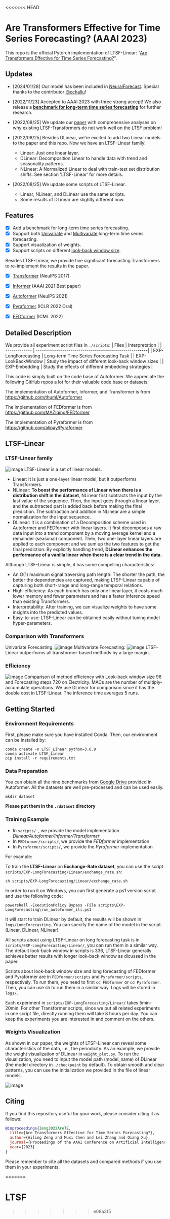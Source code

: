 <<<<<<< HEAD
# Are Transformers Effective for Time Series Forecasting? (AAAI 2023)

This repo is the official Pytorch implementation of LTSF-Linear: "[Are Transformers Effective for Time Series Forecasting?](https://arxiv.org/pdf/2205.13504.pdf)". 


## Updates
- [2024/01/28] Our model has been included in [NeuralForecast](https://github.com/Nixtla/neuralforecast). Special thanks to the contributor [@cchallu](https://github.com/cchallu)!
- [2022/11/23] Accepted to AAAI 2023 with three strong accept! We also release a **[benchmark for long-term time series forecasting](LTSF-Benchmark.md)** for further research.
- [2022/08/25] We update our [paper](https://arxiv.org/pdf/2205.13504.pdf) with comprehensive analyses on why existing LTSF-Transformers do not work well on the LTSF problem!
- [2022/08/25] Besides DLinear, we're excited to add two Linear models to the paper and this repo. Now we have an LTSF-Linear family!
  - Linear: Just one linear layer.
  - DLinear: Decomposition Linear to handle data with trend and seasonality patterns.
  - NLinear: A Normalized Linear to deal with train-test set distribution shifts. See section 'LTSF-Linear' for more details. 

- [2022/08/25] We update some scripts of LTSF-Linear. 
  - Linear, NLinear, and DLinear use the same scripts.
  - Some results of DLinear are slightly different now.



## Features
- [x] Add a [benchmark](LTSF-Benchmark.md) for long-term time series forecasting.
- [x] Support both [Univariate](https://github.com/cure-lab/DLinear/tree/main/scripts/EXP-LongForecasting/DLinear/univariate) and [Multivariate](https://github.com/cure-lab/DLinear/tree/main/scripts/EXP-LongForecasting/DLinear) long-term time series forecasting.
- [x] Support visualization of weights.
- [x] Support scripts on different [look-back window size](https://github.com/cure-lab/DLinear/tree/main/scripts/EXP-LookBackWindow).

Besides LTSF-Linear, we provide five significant forecasting Transformers to re-implement the results in the paper.
- [x] [Transformer](https://arxiv.org/abs/1706.03762) (NeuIPS 2017)
- [x] [Informer](https://arxiv.org/abs/2012.07436) (AAAI 2021 Best paper)
- [x] [Autoformer](https://arxiv.org/abs/2106.13008) (NeuIPS 2021)
- [x] [Pyraformer](https://openreview.net/pdf?id=0EXmFzUn5I) (ICLR 2022 Oral)
- [x] [FEDformer](https://arxiv.org/abs/2201.12740) (ICML 2022)


## Detailed Description
We provide all experiment script files in `./scripts`:
| Files      |                              Interpretation                          |
| ------------- | -------------------------------------------------------| 
| EXP-LongForecasting      | Long-term Time Series Forecasting Task                    |
| EXP-LookBackWindow      | Study the impact of different look-back window sizes   | 
| EXP-Embedding        | Study the effects of different embedding strategies      |


This code is simply built on the code base of Autoformer. We appreciate the following GitHub repos a lot for their valuable code base or datasets:

The implementation of Autoformer, Informer, and Transformer is from https://github.com/thuml/Autoformer

The implementation of FEDformer is from https://github.com/MAZiqing/FEDformer

The implementation of Pyraformer is from https://github.com/alipay/Pyraformer

## LTSF-Linear
### LTSF-Linear family
![image](pics/Linear.png)
LTSF-Linear is a set of linear models. 
- Linear: It is just a one-layer linear model, but it outperforms Transformers.
- NLinear: **To boost the performance of Linear when there is a distribution shift in the dataset**, NLinear first subtracts the input by the last value of the sequence. Then, the input goes through a linear layer, and the subtracted part is added back before making the final prediction. The subtraction and addition in NLinear are a simple normalization for the input sequence.
- DLinear: It is a combination of a Decomposition scheme used in Autoformer and FEDformer with linear layers. It first decomposes a raw data input into a trend component by a moving average kernel and a remainder (seasonal) component. Then, two one-layer linear layers are applied to each component and we sum up the two features to get the final prediction. By explicitly handling trend, **DLinear enhances the performance of a vanilla linear when there is a clear trend in the data.** 

Although LTSF-Linear is simple, it has some compelling characteristics:
- An O(1) maximum signal traversing path length: The shorter the path, the better the dependencies are captured, making LTSF-Linear capable of capturing both short-range and long-range temporal relations.
- High-efficiency: As each branch has only one linear layer, it costs much lower memory and fewer parameters and has a faster inference speed than existing Transformers.
- Interpretability: After training, we can visualize weights to have some insights into the predicted values.
- Easy-to-use: LTSF-Linear can be obtained easily without tuning model hyper-parameters.

### Comparison with Transformers
Univariate Forecasting:
![image](pics/Uni-results.png)
Multivariate Forecasting:
![image](pics/Mul-results.png)
LTSF-Linear outperforms all transformer-based methods by a large margin.

### Efficiency
![image](pics/efficiency.png)
Comparison of method efficiency with Look-back window size 96 and Forecasting steps 720 on Electricity. MACs are the number of multiply-accumulate operations. We use DLinear for comparison since it has the double cost in LTSF-Linear. The inference time averages 5 runs.

## Getting Started
### Environment Requirements

First, please make sure you have installed Conda. Then, our environment can be installed by:
```
conda create -n LTSF_Linear python=3.6.9
conda activate LTSF_Linear
pip install -r requirements.txt
```

### Data Preparation

You can obtain all the nine benchmarks from [Google Drive](https://drive.google.com/drive/folders/1ZOYpTUa82_jCcxIdTmyr0LXQfvaM9vIy) provided in Autoformer. All the datasets are well pre-processed and can be used easily.

```
mkdir dataset
```
**Please put them in the `./dataset` directory**

### Training Example
- In `scripts/ `, we provide the model implementation *Dlinear/Autoformer/Informer/Transformer*
- In `FEDformer/scripts/`, we provide the *FEDformer* implementation
- In `Pyraformer/scripts/`, we provide the *Pyraformer* implementation

For example:

To train the **LTSF-Linear** on **Exchange-Rate dataset**, you can use the script `scripts/EXP-LongForecasting/Linear/exchange_rate.sh`:
```
sh scripts/EXP-LongForecasting/Linear/exchange_rate.sh
```
In order to run it on Windows, you can first generate a ps1 version script and use the following code: 
```
powershell -ExecutionPolicy Bypass -File scripts\EXP-LongForecasting\run_autoformer_ili.ps1
```

It will start to train DLinear by default, the results will be shown in `logs/LongForecasting`. You can specify the name of the model in the script. (Linear, DLinear, NLinear)

All scripts about using LTSF-Linear on long forecasting task is in `scripts/EXP-LongForecasting/Linear/`, you can run them in a similar way. The default look-back window in scripts is 336, LTSF-Linear generally achieves better results with longer look-back window as dicussed in the paper. 

Scripts about look-back window size and long forecasting of FEDformer and Pyraformer are in `FEDformer/scripts` and `Pyraformer/scripts`, respectively. To run them, you need to first `cd FEDformer` or `cd Pyraformer`. Then, you can use sh to run them in a similar way. Logs will be stored in `logs/`.

Each experiment in `scripts/EXP-LongForecasting/Linear/` takes 5min-20min. For other Transformer scripts, since we put all related experiments in one script file, directly running them will take 8 hours per day. You can keep the experiments you are interested in and comment on the others. 

### Weights Visualization
As shown in our paper, the weights of LTSF-Linear can reveal some characteristics of the data, i.e., the periodicity. As an example, we provide the weight visualization of DLinear in `weight_plot.py`. To run the visualization, you need to input the model path (model_name) of DLinear (the model directory in `./checkpoint` by default). To obtain smooth and clear patterns, you can use the initialization we provided in the file of linear models.  

![image](pics/Visualization_DLinear.png)
## Citing

If you find this repository useful for your work, please consider citing it as follows:

```BibTeX
@inproceedings{Zeng2022AreTE,
  title={Are Transformers Effective for Time Series Forecasting?},
  author={Ailing Zeng and Muxi Chen and Lei Zhang and Qiang Xu},
  journal={Proceedings of the AAAI Conference on Artificial Intelligence},
  year={2023}
}
```

Please remember to cite all the datasets and compared methods if you use them in your experiments.

=======
# LTSF
>>>>>>> e08a3f5
